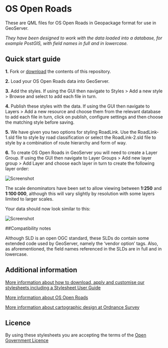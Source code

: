 # OS Open Roads

These are QML files for OS Open Roads in Geopackage format for use in GeoServer.

*They have been designed to work with the data loaded into a database, for example PostGIS, with field names in full and in lowercase.*

## Quick start guide

**1.**  Fork or [download](https://github.com/OrdnanceSurvey/OS-Open-Roads-stylesheets/archive/master.zip) the contents of this repository.

**2.**  Load your OS Open Roads data into GeoServer.

**3.**  Add the styles. If using the GUI then navigate to Styles > Add a new style > Browse and select to add each file in turn.

**4.**  Publish these styles with the data. If using the GUI then navigate to Layers > Add a new resource and choose them from the relevant database to add each file in turn, click on publish, configure settings and then choose the matching style before saving.

**5.**  We have given you two options for styling RoadLink. Use the RoadLink-1.sld file to style by road classification or select the RoadLink-2.sld file to style by a combination of route hierarchy and form of way.

**6.** To create OS Open Roads in GeoServer you will need to create a Layer Group. If using the GUI then navigate to Layer Groups > Add new layer group > Add Layer and choose each layer in turn to create the following layer order:

  ![Screenshot](https://github.com/OrdnanceSurvey/OS-Open-Roads-stylesheets/raw/master/GML%20stylesheets/GeoServer%20stylesheets%20(SLD)/images/OS_Open_Roads_layer_order.png "Recommended Layer Order")

The scale denominators have been set to allow viewing between **1:250** and **1:100 000**, although this will vary slightly by resolution with some layers limited to larger scales.

Your data should now look similar to this: 

  ![Screenshot](https://github.com/OrdnanceSurvey/OS-Open-Roads-stylesheets/raw/master/GML%20stylesheets/GeoServer%20stylesheets%20(SLD)/images/OS_Open_Roads_screenshot.png "Screenshot of OS Open Roads")

##Compatibility notes

Although SLD is an open OGC standard, these SLDs do contain some extended code used by GeoServer, namely the ‘vendor option’ tags. Also, as aforementioned, the field names referenced in the SLDs are in full and in lowercase.

## Additional information

[More information about how to download, apply and customise our stylesheets including a Stylesheet User Guide](http://www.ordnancesurvey.co.uk/resources/carto-design/cartographic-stylesheets.html)

[More information about OS Open Roads](https://www.ordnancesurvey.co.uk/business-and-government/products/os-open-roads.html)

[More information about cartographic design at Ordnance Survey](https://www.ordnancesurvey.co.uk/resources/carto-design/)

## Licence

By using these stylesheets you are accepting the terms of the [Open Government Licence](http://www.nationalarchives.gov.uk/doc/open-government-licence/version/3/)
